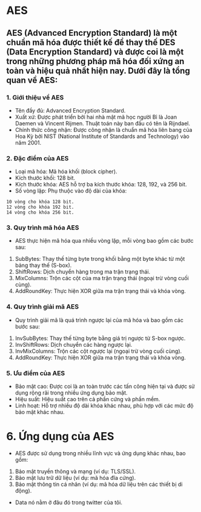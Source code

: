 # AES

## AES (Advanced Encryption Standard) là một chuẩn mã hóa được thiết kế để thay thế DES (Data Encryption Standard) và được coi là một trong những phương pháp mã hóa đối xứng an toàn và hiệu quả nhất hiện nay. Dưới đây là tổng quan về AES:

### 1. Giới thiệu về AES
+ Tên đầy đủ: Advanced Encryption Standard.
+ Xuất xứ: Được phát triển bởi hai nhà mật mã học người Bỉ là Joan Daemen và Vincent Rijmen. Thuật toán này ban đầu có tên là Rijndael.
+ Chính thức công nhận: Được công nhận là chuẩn mã hóa liên bang của Hoa Kỳ bởi NIST (National Institute of Standards and Technology) vào năm 2001.

### 2. Đặc điểm của AES
+ Loại mã hóa: Mã hóa khối (block cipher).
+ Kích thước khối: 128 bit.
+ Kích thước khóa: AES hỗ trợ ba kích thước khóa: 128, 192, và 256 bit.
+ Số vòng lặp: Phụ thuộc vào độ dài của khóa:
```
10 vòng cho khóa 128 bit.
12 vòng cho khóa 192 bit.
14 vòng cho khóa 256 bit.
```
### 3. Quy trình mã hóa AES
+ AES thực hiện mã hóa qua nhiều vòng lặp, mỗi vòng bao gồm các bước sau:

1. SubBytes: Thay thế từng byte trong khối bằng một byte khác từ một bảng thay thế (S-box).
2. ShiftRows: Dịch chuyển hàng trong ma trận trạng thái.
3. MixColumns: Trộn các cột của ma trận trạng thái (ngoại trừ vòng cuối cùng).
4. AddRoundKey: Thực hiện XOR giữa ma trận trạng thái và khóa vòng.
### 4. Quy trình giải mã AES
+ Quy trình giải mã là quá trình ngược lại của mã hóa và bao gồm các bước sau:

1. InvSubBytes: Thay thế từng byte bằng giá trị ngược từ S-box ngược.
2. InvShiftRows: Dịch chuyển các hàng ngược lại.
3. InvMixColumns: Trộn các cột ngược lại (ngoại trừ vòng cuối cùng).
4. AddRoundKey: Thực hiện XOR giữa ma trận trạng thái và khóa vòng.
### 5. Ưu điểm của AES
+ Bảo mật cao: Được coi là an toàn trước các tấn công hiện tại và được sử dụng rộng rãi trong nhiều ứng dụng bảo mật.
+ Hiệu suất: Hiệu suất cao trên cả phần cứng và phần mềm.
+ Linh hoạt: Hỗ trợ nhiều độ dài khóa khác nhau, phù hợp với các mức độ bảo mật khác nhau.
# 6. Ứng dụng của AES
+ AES được sử dụng trong nhiều lĩnh vực và ứng dụng khác nhau, bao gồm:
1. Bảo mật truyền thông và mạng (ví dụ: TLS/SSL).
2. Bảo mật lưu trữ dữ liệu (ví dụ: mã hóa đĩa cứng).
3. Bảo mật thông tin cá nhân (ví dụ: mã hóa dữ liệu trên các thiết bị di động).

* Data nó nằm ở đâu đó trong twitter của tôi.
